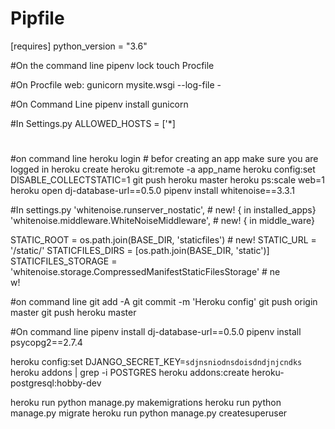 # Pipfile
[requires]
python_version = "3.6"

#On the command line
pipenv lock
touch Procfile

#On Procfile
web: gunicorn mysite.wsgi --log-file -


#On Command Line
pipenv install gunicorn

#In Settings.py
ALLOWED_HOSTS = ['*]


#
#on command line
heroku login  # befor creating an app make sure you are logged in
heroku create 
heroku git:remote -a app_name
heroku config:set DISABLE_COLLECTSTATIC=1
git push heroku master
heroku ps:scale web=1
heroku open
dj-database-url==0.5.0
pipenv install whitenoise==3.3.1

#In settings.py
'whitenoise.runserver_nostatic', # new! { in installed_apps}
'whitenoise.middleware.WhiteNoiseMiddleware', # new! { in middle_ware}

STATIC_ROOT = os.path.join(BASE_DIR, 'staticfiles') # new!
STATIC_URL = '/static/'
STATICFILES_DIRS = [os.path.join(BASE_DIR, 'static')]
STATICFILES_STORAGE = 'whitenoise.storage.CompressedManifestStaticFilesStorage' # ne\
w!


#on command line
git add -A
git commit -m 'Heroku config'
git push origin master
git push heroku master


#On command line
pipenv install dj-database-url==0.5.0
pipenv install psycopg2==2.7.4

heroku config:set DJANGO_SECRET_KEY=`sdjnsniodnsdoisdndjnjcndks`
heroku addons | grep -i POSTGRES
heroku addons:create heroku-postgresql:hobby-dev

heroku run python manage.py makemigrations
heroku run python manage.py migrate
heroku run python manage.py createsuperuser
